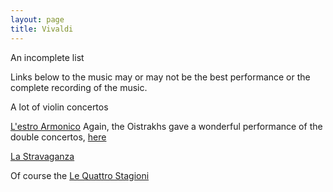 ```yaml
---
layout: page
title: Vivaldi
---
```

 
An incomplete list

Links below to the music may or may not be the best performance or the complete recording of the music.

A lot of violin concertos

[L'estro Armonico](https://www.youtube.com/watch?v=TEn5xxIBxI0)
Again, the Oistrakhs gave a wonderful performance of the double concertos, [here](https://www.youtube.com/watch?v=BTazrK7d5BU)

[La Stravaganza](https://www.youtube.com/watch?v=ETe4xB4uJGg)

Of course the [Le Quattro Stagioni](https://www.youtube.com/watch?v=zdyHhddZy5k)
